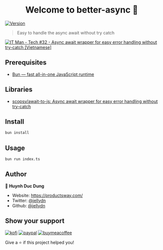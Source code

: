 <h1 align="center">Welcome to better-async 👋</h1>
<p>
  <a href="https://www.npmjs.com/package/better-async" target="_blank">
    <img alt="Version" src="https://img.shields.io/npm/v/better-async.svg">
  </a>
</p>

> Easy to handle the async await without try catch

[![IT Man - Tech #32 - Async await wrapper for easy error handling without try-catch [Vietnamese]](https://i.ytimg.com/vi/iLB75jzQrJ8/mqdefault.jpg)](https://www.youtube.com/watch?v=iLB75jzQrJ8)

## Prerequisites

- [Bun — fast all-in-one JavaScript runtime](https://bun.sh/)

## Libraries

- [scopsy/await-to-js: Async await wrapper for easy error handling without try-catch](https://github.com/scopsy/await-to-js)

## Install

```sh
bun install
```

## Usage

```sh
bun run index.ts
```

## Author

👤 **Huynh Duc Dung**

- Website: https://productsway.com/
- Twitter: [@jellydn](https://twitter.com/jellydn)
- Github: [@jellydn](https://github.com/jellydn)

## Show your support

[![kofi](https://img.shields.io/badge/Ko--fi-F16061?style=for-the-badge&logo=ko-fi&logoColor=white)](https://ko-fi.com/dunghd)
[![paypal](https://img.shields.io/badge/PayPal-00457C?style=for-the-badge&logo=paypal&logoColor=white)](https://paypal.me/dunghd)
[![buymeacoffee](https://img.shields.io/badge/Buy_Me_A_Coffee-FFDD00?style=for-the-badge&logo=buy-me-a-coffee&logoColor=black)](https://www.buymeacoffee.com/dunghd)

Give a ⭐️ if this project helped you!
